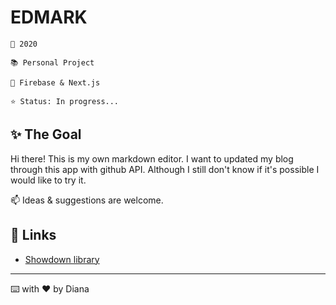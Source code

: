 # EDMARK

    📆 2020

    📚 Personal Project

    🔨 Firebase & Next.js

    ⭐️ Status: In progress...

## ✨ The Goal

Hi there! This is my own markdown editor. I want to updated my blog through this app with github API. Although I still don't know if it's possible I would like to try it.

📫 Ideas & suggestions are welcome.


## 🔗 Links

- [Showdown library](https://github.com/showdownjs/showdown)


---
⌨️ with ❤️ by Diana